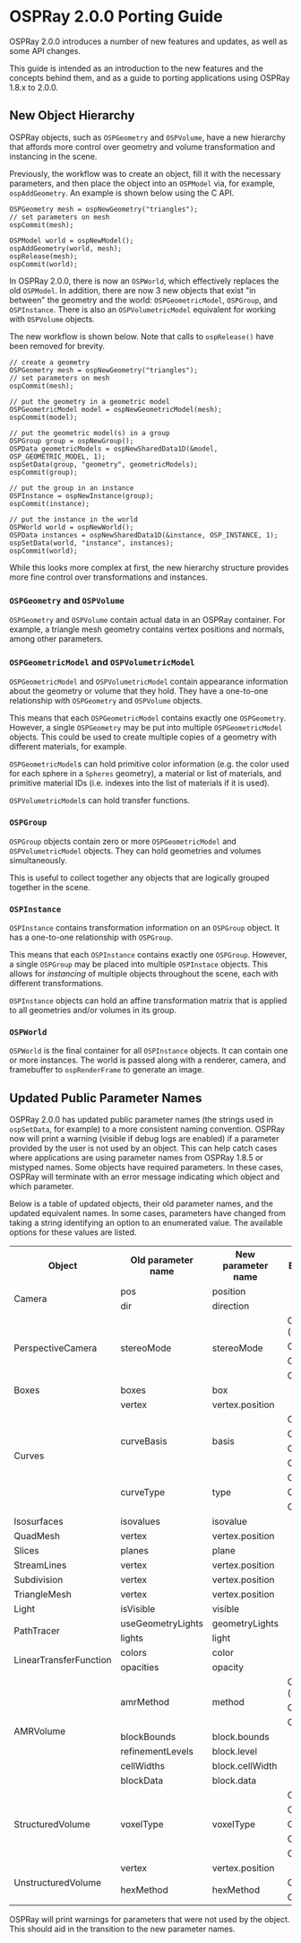 # OSPRay 2.0.0 Porting Guide

OSPRay 2.0.0 introduces a number of new features and updates, as well as some
API changes.

This guide is intended as an introduction to the new features and the concepts
behind them, and as a guide to porting applications using OSPRay 1.8.x to
2.0.0.

## New Object Hierarchy

OSPRay objects, such as `OSPGeometry` and `OSPVolume`, have a new hierarchy
that affords more control over geometry and volume transformation and
instancing in the scene.

Previously, the workflow was to create an object, fill it with the necessary
parameters, and then place the object into an `OSPModel` via, for example,
`ospAddGeometry`. An example is shown below using the C API.

    OSPGeometry mesh = ospNewGeometry("triangles");
    // set parameters on mesh
    ospCommit(mesh);

    OSPModel world = ospNewModel();
    ospAddGeometry(world, mesh);
    ospRelease(mesh);
    ospCommit(world);

In OSPRay 2.0.0, there is now an `OSPWorld`, which effectively replaces the old
`OSPModel`.  In addition, there are now 3 new objects that exist "in between"
the geometry and the world: `OSPGeometricModel`, `OSPGroup`, and `OSPInstance`.
There is also an `OSPVolumetricModel` equivalent for working with `OSPVolume`
objects.

The new workflow is shown below. Note that calls to `ospRelease()` have been
removed for brevity.

    // create a geometry
    OSPGeometry mesh = ospNewGeometry("triangles");
    // set parameters on mesh
    ospCommit(mesh);

    // put the geometry in a geometric model
    OSPGeometricModel model = ospNewGeometricModel(mesh);
    ospCommit(model);

    // put the geometric model(s) in a group
    OSPGroup group = ospNewGroup();
    OSPData geometricModels = ospNewSharedData1D(&model, OSP_GEOMETRIC_MODEL, 1);
    ospSetData(group, "geometry", geometricModels);
    ospCommit(group);

    // put the group in an instance
    OSPInstance = ospNewInstance(group);
    ospCommit(instance);

    // put the instance in the world
    OSPWorld world = ospNewWorld();
    OSPData instances = ospNewSharedData1D(&instance, OSP_INSTANCE, 1);
    ospSetData(world, "instance", instances);
    ospCommit(world);

While this looks more complex at first, the new hierarchy structure
provides more fine control over transformations and instances.

### `OSPGeometry` and `OSPVolume`

`OSPGeometry` and `OSPVolume` contain actual data in an OSPRay container. For
example, a triangle mesh geometry contains vertex positions and normals, among
other parameters.

### `OSPGeometricModel` and `OSPVolumetricModel`

`OSPGeometricModel` and `OSPVolumetricModel` contain appearance information
about the geometry or volume that they hold. They have a one-to-one
relationship with `OSPGeometry` and `OSPVolume` objects.

This means that each `OSPGeometricModel` contains exactly one `OSPGeometry`.
However, a single `OSPGeometry` may be put into multiple `OSPGeometricModel`
objects. This could be used to create multiple copies of a geometry with
different materials, for example.

`OSPGeometricModel`s can hold primitive color information (e.g. the color used
for each sphere in a `Spheres` geometry), a material or list of materials, and
primitive material IDs (i.e. indexes into the list of materials if it is used).

`OSPVolumetricModel`s can hold transfer functions.

### `OSPGroup`

`OSPGroup` objects contain zero or more `OSPGeometricModel` and
`OSPVolumetricModel` objects.  They can hold geometries and volumes
simultaneously.

This is useful to collect together any objects that are logically grouped
together in the scene.

### `OSPInstance`

`OSPInstance` contains transformation information on an `OSPGroup` object. It
has a one-to-one relationship with `OSPGroup`.

This means that each `OSPInstance` contains exactly one `OSPGroup`. However, a
single `OSPGroup` may be placed into multiple `OSPInstace` objects. This allows
for _instancing_ of multiple objects throughout the scene, each with different
transformations.

`OSPInstance` objects can hold an affine transformation matrix that is applied
to all geometries and/or volumes in its group.

### `OSPWorld`

`OSPWorld` is the final container for all `OSPInstance` objects. It can contain
one or more instances.  The world is passed along with a renderer, camera, and
framebuffer to `ospRenderFrame` to generate an image.

## Updated Public Parameter Names

OSPRay 2.0.0 has updated public parameter names (the strings used in
`ospSetData`, for example) to a more consistent naming convention.  OSPRay now
will print a warning (visible if debug logs are enabled) if a parameter
provided by the user is not used by an object. This can help catch cases where
applications are using parameter names from OSPRay 1.8.5 or mistyped names.
Some objects have required parameters. In these cases, OSPRay will terminate
with an error message indicating which object and which parameter.

Below is a table of updated objects, their old parameter names, and the updated
equivalent names. In some cases, parameters have changed from taking a string
identifying an option to an enumerated value. The available options for these
values are listed.

<table>
<!-- ALOK: need to identify parameters that are enums now -->
  <tr>
    <th>Object</th> <th>Old parameter name</th> <th>New parameter name</th> <th>Enum values (if applicable)</th>
  </tr>

  <tr>
    <td rowspan="2">Camera</td> <td>pos</td> <td>position</td>
  </tr>
  <tr>
    <td>dir</td> <td>direction</td>
  </tr>

  <tr>
    <td rowspan="4">PerspectiveCamera</td> <td rowspan="4">stereoMode</td> <td rowspan="4">stereoMode</td> <td>OSP_STEREO_NONE (default)</td>
  </tr>
  <tr>
    <td>OSP_STEREO_LEFT</td>
  </tr>
  <tr>
    <td>OSP_STEREO_RIGHT</td>
  </tr>
  <tr>
    <td>OSP_STEREO_SIDE_BY_SIDE</td>
  </tr>

  <tr>
    <td>Boxes</td> <td>boxes</td> <td>box</td>
  </tr>

  <tr>
    <td rowspan="8">Curves</td> <td>vertex</td> <td>vertex.position</td>
  </tr>
  <tr>
    <td rowspan="4">curveBasis</td> <td rowspan="4">basis</td> <td>OSP_LINEAR</td>
  </tr>
  <tr>
    <td>OSP_BEZIER</td>
  </tr>
  <tr>
    <td>OSP_BSPLINE</td>
  </tr>
  <tr>
    <td>OSP_HERMITE</td>
  </tr>
  <tr>
    <td rowspan="3">curveType</td> <td rowspan="3">type</td> <td>OSP_ROUND</td>
  </tr>
  <tr>
    <td>OSP_FLAT</td>
  </tr>
  <tr>
    <td>OSP_RIBBON</td>
  </tr>

  <tr>
    <td>Isosurfaces</td> <td>isovalues</td> <td>isovalue</td>
  </tr>

  <tr>
    <td>QuadMesh</td> <td>vertex</td> <td>vertex.position</td>
  </tr>

  <tr>
    <td>Slices</td> <td>planes</td> <td>plane</td>
  </tr>

  <tr>
    <td>StreamLines</td> <td>vertex</td> <td>vertex.position</td>
  </tr>

  <tr>
    <td>Subdivision</td> <td>vertex</td> <td>vertex.position</td>
  </tr>

  <tr>
    <td>TriangleMesh</td> <td>vertex</td> <td>vertex.position</td>
  </tr>

  <tr>
    <td>Light</td> <td>isVisible</td> <td>visible</td>
  </tr>

  <tr>
    <td rowspan="2">PathTracer</td> <td>useGeometryLights</td> <td>geometryLights</td>
  </tr>
  <tr>
    <td>lights</td> <td>light</td>
  </tr>

  <tr>
    <td rowspan="2">LinearTransferFunction</td> <td>colors</td> <td>color</td>
  </tr>
  <tr>
    <td>opacities</td> <td>opacity</td>
  </tr>

  <tr>
    <td rowspan="7">AMRVolume</td> <td rowspan="3">amrMethod</td> <td rowspan="3">method</td> <td>OSP_AMR_CURRENT (default)</td>
  </tr>
  <tr>
    <td>OSP_AMR_FINEST</td>
  </tr>
  <tr>
    <td>OSP_AMR_OCTANT</td>
  </tr>
  <tr>
    <td>blockBounds</td> <td>block.bounds</td>
  </tr>
  <tr>
    <td>refinementLevels</td> <td>block.level</td>
  </tr>
  <tr>
    <td>cellWidths</td> <td>block.cellWidth</td>
  </tr>
  <tr>
    <td>blockData</td> <td>block.data</td>
  </tr>

  <tr>
    <td rowspan="5">StructuredVolume</td> <td rowspan="5">voxelType</td> <td rowspan="5">voxelType</td> <td>OSP_UCHAR</td>
  </tr>
  <tr>
    <td>OSP_SHORT</td>
  </tr>
  <tr>
    <td>OSP_USHORT</td>
  </tr>
  <tr>
    <td>OSP_FLOAT</td>
  </tr>
  <tr>
    <td>OSP_DOUBLE</td>
  </tr>

  <tr>
    <td rowspan="3">UnstructuredVolume</td> <td>vertex</td> <td>vertex.position</td>
  </tr>
  <tr>
    <td rowspan="2">hexMethod</td> <td rowspan="2">hexMethod</td> <td>OSP_FAST</td>
  </tr>
  <tr>
    <td>OSP_ITERATIVE</td>
  </tr>
</table>

OSPRay will print warnings for parameters that were not used by the object.
This should aid in the transition to the new parameter names.
